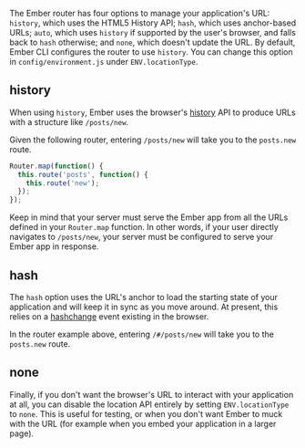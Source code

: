 The Ember router has four options to manage your application's URL:  `history`,
which uses the HTML5 History API; `hash`, which uses anchor-based URLs; `auto`,
which uses `history` if supported by the user's browser, and falls back to
`hash` otherwise; and `none`, which doesn't update the URL. By default, Ember
CLI configures the router to use `history`. You can change this option in
`config/environment.js` under `ENV.locationType`.

## history

When using `history`, Ember uses the browser's
[history](http://caniuse.com/history) API to produce URLs with a structure like
`/posts/new`.

Given the following router, entering `/posts/new` will take you to the `posts.new`
route.

```javascript {data-filename=app/router.js}
Router.map(function() {
  this.route('posts', function() {
    this.route('new');
  });
});
```

Keep in mind that your server must serve the Ember app from all the URLs defined in your
`Router.map` function. In other words, if your user directly navigates to
`/posts/new`, your server must be configured to serve your Ember app in
response.

## hash

The `hash` option uses the URL's anchor to load the starting state of your
application and will keep it in sync as you move around. At present, this relies
on a [hashchange](http://caniuse.com/hashchange) event existing in the browser.

In the router example above, entering `/#/posts/new` will take you to the `posts.new`
route.

## none

Finally, if you don't want the browser's URL to interact with your application
at all, you can disable the location API entirely by setting `ENV.locationType`
to `none`. This is useful for
testing, or when you don't want Ember to muck with the URL (for example when you embed your
application in a larger page).
